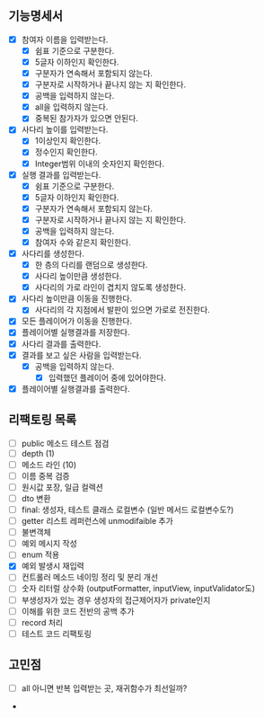 ## 기능명세서
- [x] 참여자 이름을 입력받는다.
  - [x] 쉼표 기준으로 구분한다.
  - [x] 5글자 이하인지 확인한다.
  - [x] 구분자가 연속해서 포함되지 않는다.
  - [x] 구분자로 시작하거나 끝나지 않는 지 확인한다.
  - [x] 공백을 입력하지 않는다.
  - [x] all을 입력하지 않는다.
  - [x] 중복된 참가자가 있으면 안된다.
- [x] 사다리 높이를 입력받는다.
  - [x] 1이상인지 확인한다.
  - [x] 정수인지 확인한다.
  - [x] Integer범위 이내의 숫자인지 확인한다.
- [x] 실행 결과를 입력받는다.
  - [x] 쉼표 기준으로 구분한다.
  - [x] 5글자 이하인지 확인한다.
  - [x] 구분자가 연속해서 포함되지 않는다.
  - [x] 구분자로 시작하거나 끝나지 않는 지 확인한다.
  - [x] 공백을 입력하지 않는다.
  - [x] 참여자 수와 같은지 확인한다.
- [x] 사다리를 생성한다.
  - [X] 한 층의 다리를 랜덤으로 생성한다.
  - [x] 사다리 높이만큼 생성한다.
  - [x] 사다리의 가로 라인이 겹치지 않도록 생성한다.
- [x] 사다리 높이만큼 이동을 진행한다.
  - [x] 사다리의 각 지점에서 발판이 있으면 가로로 전진한다.
- [x] 모든 플레이어가 이동을 진행한다.
- [x] 플레이어별 실행결과를 저장한다.
- [x] 사다리 결과를 출력한다.
- [x] 결과를 보고 싶은 사람을 입력받는다.
  - [x] 공백을 입력하지 않는다.
    - [x] 입력했던 플레이어 중에 있어야한다.
- [x] 플레이어별 실행결과를 출력한다.

## 리팩토링 목록
- [ ] public 메소드 테스트 점검
- [ ] depth (1)
- [ ] 메소드 라인 (10)
- [ ] 이름 중복 검증
- [ ] 원시값 포장, 일급 컬렉션
- [ ] dto 변환
- [ ] final: 생성자, 테스트 클래스 로컬변수 (일반 메서드 로컬변수도?) 
- [ ] getter 리스트 레퍼런스에 unmodifaible 추가
- [ ] 불변객체
- [ ] 예외 메시지 작성
- [ ] enum 적용
- [x] 예외 발생시 재입력
- [ ] 컨트롤러 메소드 네이밍 정리 및 분리 개선
- [ ] 숫자 리터럴 상수화 (outputFormatter, inputView, inputValidator도)
- [ ] 부생성자가 있는 경우 생성자의 접근제어자가 private인지
- [ ] 이해를 위한 코드 전반의 공백 추가
- [ ] record 처리
- [ ] 테스트 코드 리팩토링

## 고민점
- [ ] all 아니면 반복 입력받는 곳, 재귀함수가 최선일까?
- 